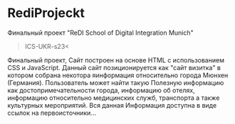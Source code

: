 # RediProjeckt  
Финальный проект "ReDI School of Digital Integration Munich" 
>ICS-UKR-s23<
 
Финальный проект, Cайт построен на основе HTML с использованием CSS  и JavaScript.
Данный сайт позиционируется как "сайт визитка" в котором собрана некотора яинформация 
относительно города Мюнхен (Германия). Пользователь может найти такую Полезную информацию как  достопримечательности города, информацию об отелях, информацию относительно медицинских служб, транспорта а также культурных мероприятий. Вся данная Информация доступна в виде ссылок на первоисточники...